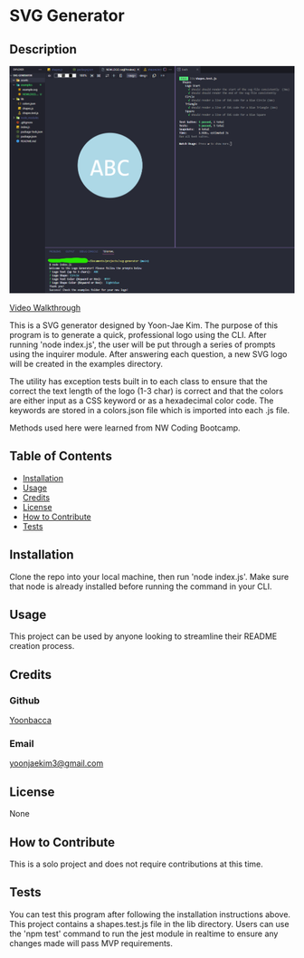 # SVG Generator
## Description
![SVG Generator](./assets/screenshot.png)

[Video Walkthrough](https://drive.google.com/file/d/1YSK3QQyO2Fcfa1hFWRRcX_UiPFDclTC_/view)

This is a SVG generator designed by Yoon-Jae Kim. The purpose of this program is to generate a quick, professional logo using the CLI. After running 'node index.js', the user will be put through a series of prompts using the inquirer module. After answering each question, a new SVG logo will be created in the examples directory.

The utility has exception tests built in to each class to ensure that the correct the text length of the logo (1-3 char) is correct and that the colors are either input as a CSS keyword or as a hexadecimal color code. The keywords are stored in a colors.json file which is imported into each .js file. 

Methods used here were learned from NW Coding Bootcamp.

## Table of Contents
- [Installation](#installation)
- [Usage](#usage)
- [Credits](#credits)
- [License](#license)
- [How to Contribute](#how-to-contribute)
- [Tests](#tests)

## Installation
Clone the repo into your local machine, then run 'node index.js'. Make sure that node is already installed before running the command in your CLI.

## Usage
This project can be used by anyone looking to streamline their README creation process.

## Credits
### Github
[Yoonbacca](https://github.com/Yoonbacca)
### Email
[yoonjaekim3@gmail.com](yoonjaekim3@gmail.com)

## License
None

## How to Contribute
This is a solo project and does not require contributions at this time.

## Tests
You can test this program after following the installation instructions above. This project contains a shapes.test.js file in the lib directory. Users can use the 'npm test' command to run the jest module in realtime to ensure any changes made will pass MVP requirements.
  